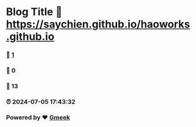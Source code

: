 # Blog Title :link: https://saychien.github.io/haoworks.github.io 
### :page_facing_up: [1](https://saychien.github.io/haoworks.github.io/tag.html) 
### :speech_balloon: 0 
### :hibiscus: 13 
### :alarm_clock: 2024-07-05 17:43:32 
### Powered by :heart: [Gmeek](https://github.com/Meekdai/Gmeek)
